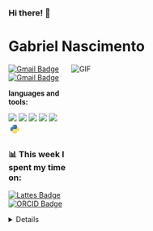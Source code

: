 ### Hi there! 👋
# Gabriel Nascimento 
  <img align="right" alt="GIF" src="https://github.com/abhisheknaiidu/abhisheknaiidu/blob/master/code.gif?raw=true" width="380" height="250" /> 
  
[![Gmail Badge](https://img.shields.io/badge/-gabriellima@vianaemoura.com.br-c14438?style=flat-square&logo=Gmail&logoColor=white&link=mailto:gabriellima@vianaemoura.com.br)](mailto:gabriellima@vianaemoura.com.br) [![Gmail Badge](https://img.shields.io/badge/-gabriellima9902@gmail.com-c14438?style=flat-square&logo=Gmail&logoColor=white&link=mailto:gabriellima9902@gmail.com)](mailto:gabriellima9902@gmail.com)



**languages and tools:**  

<code><img height="20" src="https://cdn.discordapp.com/attachments/1346496902182731822/1364061394651316304/pngwing.com_1.png?ex=68084cab&is=6806fb2b&hm=f6eb50330b0917c573a368b6d9c9ee0059870616cca959c06ecb39c89bf826c5&"></code>
<code><img height="20" src="https://img.icons8.com/fluent/200/docker.png"></code>
<code><img height="20" src="https://upload.wikimedia.org/wikipedia/commons/thumb/2/29/Postgresql_elephant.svg/800px-Postgresql_elephant.svg.png"></code>
<code><img height="20" src="https://upload.wikimedia.org/wikipedia/commons/thumb/3/34/Microsoft_Office_Excel_%282019–present%29.svg/2203px-Microsoft_Office_Excel_%282019–present%29.svg.png"></code>
<code><img height="20" src="https://cdn.discordapp.com/attachments/1346496902182731822/1364055849433301203/ng4jl4wtren4lh40vz9nav9s6fiz.webp?ex=68084781&is=6806f601&hm=e94f7476022a915483cfc7034c120a0940f7183323cdc86b1c683b2374c6c1a5&"></code>
<code><img height="25" src="https://raw.githubusercontent.com/github/explore/80688e429a7d4ef2fca1e82350fe8e3517d3494d/topics/python/python.png"></code>
</details>


### 📊 This week I spent my time on:

[![Lattes Badge](https://img.shields.io/badge/-CNPq%20Lattes-green?style=flat-square&labelColor=grey&color=blue&link=http://lattes.cnpq.br/2052605083076286)](http://lattes.cnpq.br/0800168604576023)
[![ORCID Badge](https://img.shields.io/badge/-ORCID-green?style=flat-square&labelColor=grey&color=green&link=https://orcid.org/0000-0002-8984-4001)](https://orcid.org/0009-0007-8771-7336)

<details>

#
- Bibliographical Production 📈

> COSTA, WELLEN CARLA DA LUZ BENFICA ; FIGUEIREDO, NILCEMA ; COSTA, VALÉRIA FERNANDES CARVALHO ; CHAVES, AMANDA MARIA ; NASCIMENTO, GABRIEL DE LIMA ; GUIMARÃES, RAFAEL ALVES . GestBucalSD: assessment of user satisfaction in oral health via digital platform. journal of health informatics, v. 16, p. 1262, 2024. [GestBucalSD: evaluation of user satisfaction in oral health through a digital platform](https://doi.org/10.59681/2175-4411.v16.iEspecial.2024.1262). Keywords: User Satisfaction, Oral Health Services, Primary Health Care. 

> COSTA, WELLEN CARLA DA LUZ BENFICA ; FIGUEIREDO, NILCEMA ; COSTA, VALÉRIA FERNANDES CARVALHO ; CHAVES, AMANDA MARIA ; NASCIMENTO, GABRIEL DE LIMA ; GUIMARÃES, RAFAEL ALVES . GestBucalSD: plataforma web-based para governança de serviços de saúde bucalGestBucalSD: web-based platform for governance of oral health servicesGestBucalSD: plataforma web para la gobernanza de los servicios de salud bucal. journal of health informatics, v. 16, p. 1346, 2024. [GestBucalSD: web-based platform for governance of oral health services](https://doi.org/10.59681/2175-4411.v16.iEspecial.2024.1346). Keywords: Oral Health Services, Health Governance, Digital Health.
  












